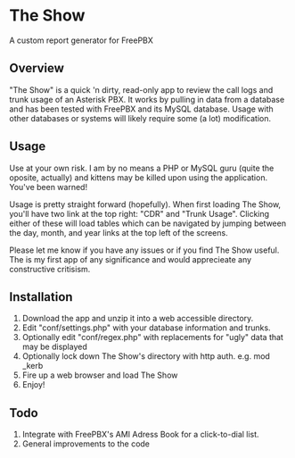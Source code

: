 The Show
========

A custom report generator for FreePBX

## Overview

"The Show" is a quick 'n dirty, read-only app to review the call logs
and trunk usage of an Asterisk PBX. It works by pulling in data from
a database and has been tested with FreePBX and its MySQL database.
Usage with other databases or systems will likely require some (a lot)
modification.


## Usage

Use at your own risk. I am by no means a PHP or MySQL guru (quite the
oposite, actually) and kittens may be killed upon using the application.
You've been warned!

Usage is pretty straight forward (hopefully). When first loading The Show,
you'll have two link at the top right: "CDR" and "Trunk Usage". Clicking
either of these will load tables which can be navigated by jumping
between the day, month, and year links at the top left of the screens.

Please let me know if you have any issues or if you find The Show useful.
The is my first app of any significance and would apprecieate any 
constructive critisism.


## Installation

1. Download the app and unzip it into a web accessible directory. 
2. Edit "conf/settings.php" with your database information and trunks.
3. Optionally edit "conf/regex.php" with replacements for "ugly" data
   that may be displayed
4. Optionally lock down The Show's directory with http auth. e.g.
   mod _kerb
5. Fire up a web browser and load The Show
6. Enjoy!


## Todo

1. Integrate with FreePBX's AMI Adress Book for a click-to-dial list.
2. General improvements to the code
